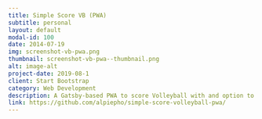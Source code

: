 ```yaml
---
title: Simple Score VB (PWA)
subtitle: personal
layout: default
modal-id: 100
date: 2014-07-19
img: screenshot-vb-pwa.png
thumbnail: screenshot-vb-pwa--thumbnail.png
alt: image-alt
project-date: 2019-08-1
client: Start Bootstrap
category: Web Development
description: A Gatsby-based PWA to score Volleyball with and option to send text message, using Netlify Lambda and Twilio on the backend.
link: https://github.com/alpiepho/simple-score-volleyball-pwa/
---
```

